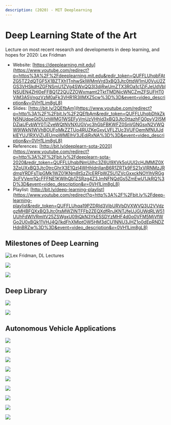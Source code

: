 ```yaml
---
description: (2020) - MIT Deeplearning
---
```


# Deep Learning State of the Art

Lecture on most recent research and developments in deep learning, and hopes for 2020:  Lex Fridman

* Website: [https://deeplearning.mit.edu](https://www.youtube.com/redirect?q=https%3A%2F%2Fdeeplearning.mit.edu&redir_token=QUFFLUhqbFAtZG5TZ2dQTGF5X1BZTXh1TnhwSklWMmVrd3xBQ3Jtc0ttdW1mU0VuU2ZGS3VHSkdHZGFNSmU1ZVg4SWxQQ3I3djRwUmZTX3ROa1c1ZjFJeUdVblNSUEN4ZHl0eFFBQ1Z2QUZZOWxmamt2TktTMDNjcWNCZmZFSUFHT0ViM3A5VngzVzM0aFk3VHR1R3lIMXZ5cw%3D%3D&event=video_description&v=0VH1Lim8gL8)
* Slides: [http://bit.ly/2QEfbAm](https://www.youtube.com/redirect?q=http%3A%2F%2Fbit.ly%2F2QEfbAm&redir_token=QUFFLUhqbDhkZkN5NUdpeGtDUzhWMG1WSEFyVmUzVHhld3xBQ3Jtc0ttazhFQ0pyV2I5MDZjaUFvbWY0TjZveWQtNVNXUGVyc3hGbFBKWFZ0SnVGNGsxN2VWQW9IWkN1WVhBOUFoMkZZTUo4RUZKeGxyLVFLZUc3VUFOemNfNUlJdklEYUJ1RXViZjJEUmpWMElhV3JEdjRxNA%3D%3D&event=video_description&v=0VH1Lim8gL8) 
* References: [http://bit.ly/deeplearn-sota-2020](https://www.youtube.com/redirect?q=http%3A%2F%2Fbit.ly%2Fdeeplearn-sota-2020&redir_token=QUFFLUhqblNmUjlhc3Z6Ul9XVk5oUUI2cHJMMlZ0X3ZpUXxBQ3Jtc0trcGhrX3E1QzI4WHhldnlIanB6R1ZRTk9FS21xVlRNMzJRdmpYRDFsTlpGMk1WZ01KNm8tSzZIcERFbWZ5U1ZVcGxxckNOYlhVRGg3cFVVem1QcFFFNE1KWlhQb1ZSRzg4Z3JmNFNQdGs5ZmEwU1JkRQ%3D%3D&event=video_description&v=0VH1Lim8gL8) 
* Playlist: [http://bit.ly/deep-learning-playlist](https://www.youtube.com/redirect?q=http%3A%2F%2Fbit.ly%2Fdeep-learning-playlist&redir_token=QUFFLUhqa19PZDRId3VibURVbDVXWVQ3U2VVdzgzMHBFQXxBQ3Jtc0tsMWZINTFFb2ZEQXdfRnJKNTJfeUJGUWdRLW51UUhFdWlVRmltV25ZSWgxU09iQkN3YkE5SDYzMHF4d0o0VFM5MjVfWGo2U0xBQk11VHJ4Qi1kdFhXMlptOW5HM3dCU1NNU3JHZ1o0dEpRNDZHdnBRZw%3D%3D&event=video_description&v=0VH1Lim8gL8)

## Milestones of Deep Learning 

![Lex Fridman, DL Lectures](../../.gitbook/assets/image%20%2820%29.png)

![](../../.gitbook/assets/image%20%2842%29.png)

![](../../.gitbook/assets/image%20%2812%29.png)

## Deep Library

![](../../.gitbook/assets/image%20%2843%29.png)

![](../../.gitbook/assets/image%20%2833%29.png)

## Autonomous Vehicle Applications

![](../../.gitbook/assets/image%20%2829%29.png)

![](../../.gitbook/assets/image%20%2826%29.png)

![](../../.gitbook/assets/image%20%2837%29.png)

![](../../.gitbook/assets/image%20%2830%29.png)

![](../../.gitbook/assets/image%20%2840%29.png)

![](../../.gitbook/assets/image%20%2822%29.png)

![](../../.gitbook/assets/image%20%2814%29.png)

![](../../.gitbook/assets/image%20%2828%29.png)

![](../../.gitbook/assets/image%20%2824%29.png)

